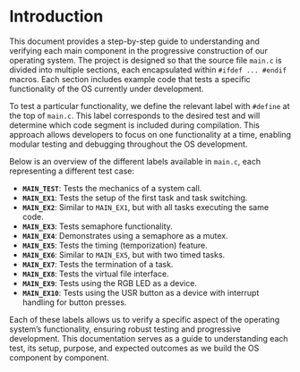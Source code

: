 # Introduction

This document provides a step-by-step guide to understanding and verifying each main component in the progressive construction of our operating system. The project is designed so that the source file `main.c` is divided into multiple sections, each encapsulated within `#ifdef ... #endif` macros. Each section includes example code that tests a specific functionality of the OS currently under development.

To test a particular functionality, we define the relevant label with `#define` at the top of `main.c`. This label corresponds to the desired test and will determine which code segment is included during compilation. This approach allows developers to focus on one functionality at a time, enabling modular testing and debugging throughout the OS development.

Below is an overview of the different labels available in `main.c`, each representing a different test case:

- **`MAIN_TEST`**: Tests the mechanics of a system call.
- **`MAIN_EX1`**: Tests the setup of the first task and task switching.
- **`MAIN_EX2`**: Similar to `MAIN_EX1`, but with all tasks executing the same code.
- **`MAIN_EX3`**: Tests semaphore functionality.
- **`MAIN_EX4`**: Demonstrates using a semaphore as a mutex.
- **`MAIN_EX5`**: Tests the timing (temporization) feature.
- **`MAIN_EX6`**: Similar to `MAIN_EX5`, but with two timed tasks.
- **`MAIN_EX7`**: Tests the termination of a task.
- **`MAIN_EX8`**: Tests the virtual file interface.
- **`MAIN_EX9`**: Tests using the RGB LED as a device.
- **`MAIN_EX10`**: Tests using the USR button as a device with interrupt handling for button presses.

Each of these labels allows us to verify a specific aspect of the operating system’s functionality, ensuring robust testing and progressive development. This documentation serves as a guide to understanding each test, its setup, purpose, and expected outcomes as we build the OS component by component.